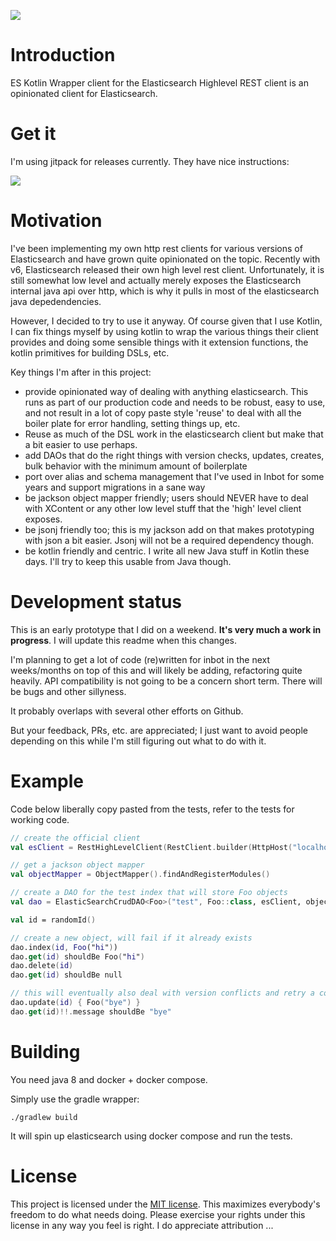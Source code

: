 [![](https://jitpack.io/v/jillesvangurp/es-kotlin-wrapper-client.svg)](https://jitpack.io/#jillesvangurp/es-kotlin-wrapper-client)


# Introduction

ES Kotlin Wrapper client for the Elasticsearch Highlevel REST client is an opinionated client for Elasticsearch.

# Get it

I'm using jitpack for releases currently. They have nice instructions:

[![](https://jitpack.io/v/jillesvangurp/es-kotlin-wrapper-client.svg)](https://jitpack.io/#jillesvangurp/es-kotlin-wrapper-client)

# Motivation

I've been implementing my own http rest clients for various versions of Elasticsearch and have grown quite opinionated on the topic. Recently with v6, Elasticsearch released their own high level rest client. Unfortunately, it is still somewhat low level and actually merely exposes the Elasticsearch internal java api over http, which is why it pulls in most of the elasticsearch java depedendencies.

However, I decided to try to use it anyway. Of course given that I use Kotlin, I can fix things myself by using kotlin to wrap the various things their client provides and doing some sensible things with it extension functions, the kotlin primitives for building DSLs, etc.

Key things I'm after in this project:

- provide opinionated way of dealing with anything elasticsearch. This runs as part of our production code and needs to be robust, easy to use, and not result in a lot of copy paste style 'reuse' to deal with all the boiler plate for error handling, setting things up, etc.
- Reuse as much of the DSL work in the elasticsearch client but make that a bit easier to use perhaps.
- add DAOs that do the right things with version checks, updates, creates, bulk behavior with the minimum amount of boilerplate
- port over alias and schema management that I've used in Inbot for some years and support migrations in a sane way
- be jackson object mapper friendly; users should NEVER have to deal with XContent or any other low level stuff that the 'high' level client exposes.
- be jsonj friendly too; this is my jackson add on that makes prototyping with json a bit easier. Jsonj will not be a required dependency though.
- be kotlin friendly and centric. I write all new Java stuff in Kotlin these days. I'll try to keep this usable from Java though.


# Development status

This is an early prototype that I did on a weekend. **It's very much a work in progress**. I will update this readme when this changes. 

I'm planning to get a lot of code (re)written for inbot in the next weeks/months on top of this and will likely be adding, refactoring quite heavily. API compatibility is not going to be a concern short term. There will be bugs and other sillyness.

It probably overlaps with several other efforts on Github. 

But your feedback, PRs, etc. are appreciated; I just want to avoid people depending on this while I'm still figuring out what to do with it.





# Example 

Code below liberally copy pasted from the tests, refer to the tests for working code.

```kotlin
// create the official client
val esClient = RestHighLevelClient(RestClient.builder(HttpHost("localhost", 9200, "http")))

// get a jackson object mapper
val objectMapper = ObjectMapper().findAndRegisterModules()

// create a DAO for the test index that will store Foo objects
val dao = ElasticSearchCrudDAO<Foo>("test", Foo::class, esClient, objectMapper)

val id = randomId()

// create a new object, will fail if it already exists
dao.index(id, Foo("hi"))
dao.get(id) shouldBe Foo("hi")
dao.delete(id)
dao.get(id) shouldBe null

// this will eventually also deal with version conflicts and retry a couple of times
dao.update(id) { Foo("bye") }
dao.get(id)!!.message shouldBe "bye"

```

# Building

You need java 8 and docker + docker compose.

Simply use the gradle wrapper:

```
./gradlew build
```

It will spin up elasticsearch using docker compose and run the tests.

# License

This project is licensed under the [MIT license](LICENSE). This maximizes everybody's freedom to do what needs doing. Please exercise your rights under this license in any way you feel is right. I do appreciate attribution ...
